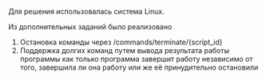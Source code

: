 Для решения использовалась система Linux.

Из дополнительных заданий было реализовано 
  1) Остановка команды через /commands/terminate/{script_id}
  2) Поддержка долгих команд путем вывода результата работы программы как только программа завершит работу независимо от того, завершила ли она работу или же её принудительно остановили 
